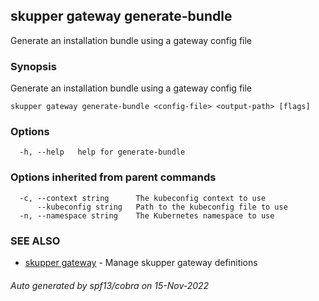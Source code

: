 ## skupper gateway generate-bundle

Generate an installation bundle using a gateway config file

### Synopsis

Generate an installation bundle using a gateway config file

```
skupper gateway generate-bundle <config-file> <output-path> [flags]
```

### Options

```
  -h, --help   help for generate-bundle
```

### Options inherited from parent commands

```
  -c, --context string      The kubeconfig context to use
      --kubeconfig string   Path to the kubeconfig file to use
  -n, --namespace string    The Kubernetes namespace to use
```

### SEE ALSO

* [skupper gateway](skupper_gateway.md)	 - Manage skupper gateway definitions

###### Auto generated by spf13/cobra on 15-Nov-2022
